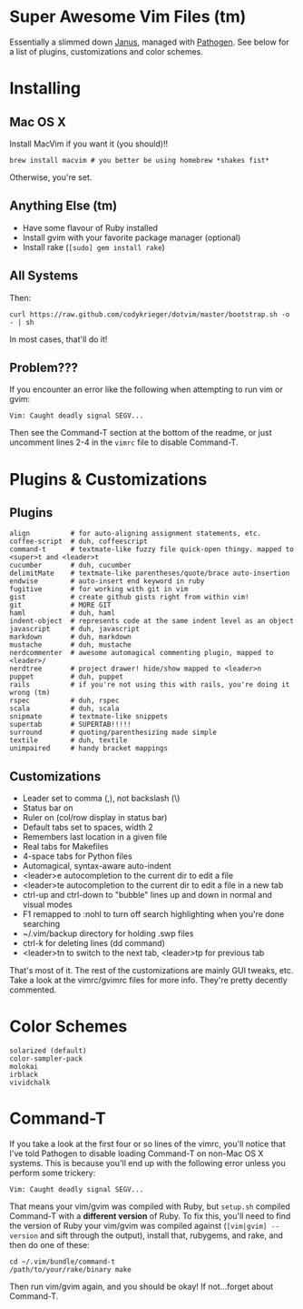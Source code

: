 Super Awesome Vim Files (tm)
============================

Essentially a slimmed down [Janus](/carlhuda/janus), managed with
[Pathogen](/tpope/vim-pathogen). See below for a list of plugins, 
customizations and color schemes.

Installing
==========

## Mac OS X

Install MacVim if you want it (you should)!!

```
brew install macvim # you better be using homebrew *shakes fist*
```

Otherwise, you're set.

## Anything Else (tm)

- Have some flavour of Ruby installed
- Install gvim with your favorite package manager (optional)
- Install rake (```[sudo] gem install rake```)

## All Systems

Then:

```
curl https://raw.github.com/codykrieger/dotvim/master/bootstrap.sh -o - | sh
```

In most cases, that'll do it!

## Problem???

If you encounter an error like the following when attempting to run vim or 
gvim:

```
Vim: Caught deadly signal SEGV...
```

Then see the Command-T section at the bottom of the readme, or just uncomment 
lines 2-4 in the ```vimrc``` file to disable Command-T.

Plugins & Customizations
========================

## Plugins

```
align          # for auto-aligning assignment statements, etc.
coffee-script  # duh, coffeescript
command-t      # textmate-like fuzzy file quick-open thingy. mapped to <super>t and <leader>t
cucumber       # duh, cucumber
delimitMate    # textmate-like parentheses/quote/brace auto-insertion
endwise        # auto-insert end keyword in ruby
fugitive       # for working with git in vim
gist           # create github gists right from within vim!
git            # MORE GIT
haml           # duh, haml
indent-object  # represents code at the same indent level as an object
javascript     # duh, javascript
markdown       # duh, markdown
mustache       # duh, mustache
nerdcommenter  # awesome automagical commenting plugin, mapped to <leader>/
nerdtree       # project drawer! hide/show mapped to <leader>n
puppet         # duh, puppet
rails          # if you're not using this with rails, you're doing it wrong (tm)
rspec          # duh, rspec
scala          # duh, scala
snipmate       # textmate-like snippets
supertab       # SUPERTAB!!!!!
surround       # quoting/parenthesizing made simple
textile        # duh, textile
unimpaired     # handy bracket mappings
```

## Customizations

- Leader set to comma (,), not backslash (\\)
- Status bar on
- Ruler on (col/row display in status bar)
- Default tabs set to spaces, width 2
- Remembers last location in a given file
- Real tabs for Makefiles
- 4-space tabs for Python files
- Automagical, syntax-aware auto-indent
- \<leader\>e autocompletion to the current dir to edit a file
- \<leader\>te autocompletion to the current dir to edit a file in a new
  tab
- ctrl-up and ctrl-down to "bubble" lines up and down in normal and
  visual modes
- F1 remapped to :nohl to turn off search highlighting when you're done
  searching
- ~/.vim/backup directory for holding .swp files
- ctrl-k for deleting lines (dd command)
- \<leader\>tn to switch to the next tab, \<leader\>tp for previous tab

That's most of it. The rest of the customizations are mainly GUI tweaks,
etc. Take a look at the vimrc/gvimrc files for more info. They're pretty
decently commented.

Color Schemes
=============

```
solarized (default)
color-sampler-pack
molokai
irblack
vividchalk
```

Command-T
=========

If you take a look at the first four or so lines of the vimrc, you'll 
notice that I've told Pathogen to disable loading Command-T on non-Mac 
OS X systems. This is because you'll end up with the following error 
unless you perform some trickery:

```
Vim: Caught deadly signal SEGV...
```

That means your vim/gvim was compiled with Ruby, but ```setup.sh```
compiled Command-T with a **different version** of Ruby. To fix this, you'll
need to find the version of Ruby your vim/gvim was compiled against
(```[vim|gvim] --version``` and sift through the output), install that,
rubygems, and rake, and then do one of these:

```
cd ~/.vim/bundle/command-t
/path/to/your/rake/binary make
```

Then run vim/gvim again, and you should be okay! If not...forget about 
Command-T.
